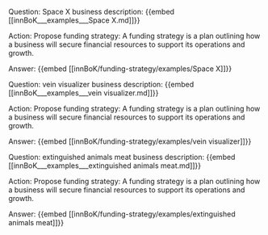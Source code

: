 Question: Space X business description:
{{embed [[innBoK___examples___Space X.md]]}}

Action: Propose funding strategy: A funding strategy is a plan outlining how a business will secure financial resources to support its operations and growth.

Answer:
{{embed [[innBoK/funding-strategy/examples/Space X]]}}

Question: vein visualizer business description:
{{embed [[innBoK___examples___vein visualizer.md]]}}

Action: Propose funding strategy: A funding strategy is a plan outlining how a business will secure financial resources to support its operations and growth.

Answer:
{{embed [[innBoK/funding-strategy/examples/vein visualizer]]}}

Question: extinguished animals meat business description:
{{embed [[innBoK___examples___extinguished animals meat.md]]}}

Action: Propose funding strategy: A funding strategy is a plan outlining how a business will secure financial resources to support its operations and growth.

Answer:
{{embed [[innBoK/funding-strategy/examples/extinguished animals meat]]}}













